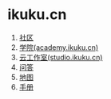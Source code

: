 ikuku.cn
========

1. [社区](social_network.md)  
2. [学院(academy.ikuku.cn)](academy.md)   
3. [云工作室(studio.ikuku.cn)](studio.md)     
4. [问答](http://wenda.ikuku.cn/)     
5. [地图](http://www.ikuku.cn/map.php)   
6. [手册](guide.md)
 
